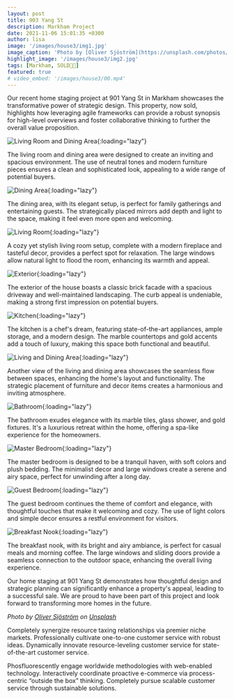 ```yaml
---
layout: post
title: 903 Yang St
description: Markham Project
date: 2021-11-06 15:01:35 +0300
author: lisa
image: '/images/house3/img1.jpg'
image_caption: 'Photo by [Oliver Sjöström](https://unsplash.com/photos/m-qps7eYZl4) on [Unsplash](https://unsplash.com/)'
highlight_image: '/images/house3/img2.jpg'
tags: [Markham, SOLD🎉🎊]
featured: true
# video_embed: '/images/house3/00.mp4'
---
```


Our recent home staging project at 901 Yang St in Markham showcases the transformative power of strategic design. This property, now sold, highlights how leveraging agile frameworks can provide a robust synopsis for high-level overviews and foster collaborative thinking to further the overall value proposition.

![Living Room and Dining Area]({{site.baseurl}}/images/house3/img1.jpg){:loading="lazy"}

The living room and dining area were designed to create an inviting and spacious environment. The use of neutral tones and modern furniture pieces ensures a clean and sophisticated look, appealing to a wide range of potential buyers.

![Dining Area]({{site.baseurl}}/images/house3/img2.jpg){:loading="lazy"}

The dining area, with its elegant setup, is perfect for family gatherings and entertaining guests. The strategically placed mirrors add depth and light to the space, making it feel even more open and welcoming.

![Living Room]({{site.baseurl}}/images/house3/img3.jpg){:loading="lazy"}

A cozy yet stylish living room setup, complete with a modern fireplace and tasteful decor, provides a perfect spot for relaxation. The large windows allow natural light to flood the room, enhancing its warmth and appeal.

![Exterior]({{site.baseurl}}/images/house3/img4.jpg){:loading="lazy"}

The exterior of the house boasts a classic brick facade with a spacious driveway and well-maintained landscaping. The curb appeal is undeniable, making a strong first impression on potential buyers.

![Kitchen]({{site.baseurl}}/images/house3/img5.jpg){:loading="lazy"}

The kitchen is a chef's dream, featuring state-of-the-art appliances, ample storage, and a modern design. The marble countertops and gold accents add a touch of luxury, making this space both functional and beautiful.

![Living and Dining Area]({{site.baseurl}}/images/house3/img6.jpg){:loading="lazy"}

Another view of the living and dining area showcases the seamless flow between spaces, enhancing the home's layout and functionality. The strategic placement of furniture and decor items creates a harmonious and inviting atmosphere.

![Bathroom]({{site.baseurl}}/images/house3/img7.jpg){:loading="lazy"}

The bathroom exudes elegance with its marble tiles, glass shower, and gold fixtures. It's a luxurious retreat within the home, offering a spa-like experience for the homeowners.

![Master Bedroom]({{site.baseurl}}/images/house3/img8.jpg){:loading="lazy"}

The master bedroom is designed to be a tranquil haven, with soft colors and plush bedding. The minimalist decor and large windows create a serene and airy space, perfect for unwinding after a long day.

![Guest Bedroom]({{site.baseurl}}/images/house3/img9.jpg){:loading="lazy"}

The guest bedroom continues the theme of comfort and elegance, with thoughtful touches that make it welcoming and cozy. The use of light colors and simple decor ensures a restful environment for visitors.

![Breakfast Nook]({{site.baseurl}}/images/house3/img10.jpg){:loading="lazy"}

The breakfast nook, with its bright and airy ambiance, is perfect for casual meals and morning coffee. The large windows and sliding doors provide a seamless connection to the outdoor space, enhancing the overall living experience.

Our home staging at 901 Yang St demonstrates how thoughtful design and strategic planning can significantly enhance a property's appeal, leading to a successful sale. We are proud to have been part of this project and look forward to transforming more homes in the future.

*Photo by [Oliver Sjöström](https://unsplash.com/photos/WBW1reqRl9M) on [Unsplash](https://unsplash.com/)*

Completely synergize resource taxing relationships via premier niche markets. Professionally cultivate one-to-one customer service with robust ideas. Dynamically innovate resource-leveling customer service for state-of-the-art customer service.

Phosfluorescently engage worldwide methodologies with web-enabled technology. Interactively coordinate proactive e-commerce via process-centric “outside the box” thinking. Completely pursue scalable customer service through sustainable solutions.